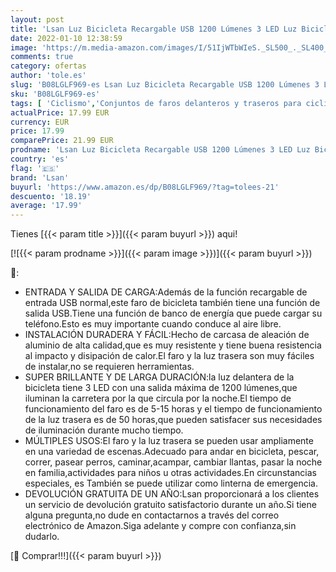 ```yaml
---
layout: post
title: 'Lsan Luz Bicicleta Recargable USB 1200 Lúmenes 3 LED Luz Bicicleta Potente Delantera y Trasera IPX5 Impermeable 3+5 Modos Ajustables para Ciclismo Carretera y Montaña para la Noche'
date: 2022-01-10 12:38:59
image: 'https://m.media-amazon.com/images/I/51IjWTbWIeS._SL500_._SL400_.jpg'
comments: true
category: ofertas
author: 'tole.es'
slug: 'B08LGLF969-es Lsan Luz Bicicleta Recargable USB 1200 Lúmenes 3 LED Luz...'
sku: 'B08LGLF969-es'
tags: [ 'Ciclismo','Conjuntos de faros delanteros y traseros para ciclismo','Deportes y aire libre','Luces y reflectores de ciclismo','Ropa y equipo para deportes','bicicleta','lsan', ]
actualPrice: 17.99 EUR
currency: EUR
price: 17.99
comparePrice: 21.99 EUR
prodname: 'Lsan Luz Bicicleta Recargable USB 1200 Lúmenes 3 LED Luz Bicicleta Potente Delantera y Trasera IPX5 Impermeable 3+5 Modos Ajustables para Ciclismo Carretera y Montaña para la Noche'
country: 'es'
flag: '🇪🇸'
brand: 'Lsan'
buyurl: 'https://www.amazon.es/dp/B08LGLF969/?tag=tolees-21'
descuento: '18.19'
average: '17.99'
---
```


Tienes [{{< param title >}}]({{< param buyurl >}}) aqui!

[![{{< param prodname >}}]({{< param image >}})]({{< param buyurl >}})

🔎:

- ENTRADA Y SALIDA DE CARGA:Además de la función recargable de entrada USB normal,este faro de bicicleta también tiene una función de salida USB.Tiene una función de banco de energía que puede cargar su teléfono.Esto es muy importante cuando conduce al aire libre.
- INSTALACIÓN DURADERA Y FÁCIL:Hecho de carcasa de aleación de aluminio de alta calidad,que es muy resistente y tiene buena resistencia al impacto y disipación de calor.El faro y la luz trasera son muy fáciles de instalar,no se requieren herramientas.
- SUPER BRILLANTE Y DE LARGA DURACIÓN:la luz delantera de la bicicleta tiene 3 LED con una salida máxima de 1200 lúmenes,que iluminan la carretera por la que circula por la noche.El tiempo de funcionamiento del faro es de 5-15 horas y el tiempo de funcionamiento de la luz trasera es de 50 horas,que pueden satisfacer sus necesidades de iluminación durante mucho tiempo.
- MÚLTIPLES USOS:El faro y la luz trasera se pueden usar ampliamente en una variedad de escenas.Adecuado para andar en bicicleta, pescar, correr, pasear perros, caminar,acampar, cambiar llantas, pasar la noche en familia,actividades para niños u otras actividades.En circunstancias especiales, es También se puede utilizar como linterna de emergencia.
- DEVOLUCIÓN GRATUITA DE UN AÑO:Lsan proporcionará a los clientes un servicio de devolución gratuito satisfactorio durante un año.Si tiene alguna pregunta,no dude en contactarnos a través del correo electrónico de Amazon.Siga adelante y compre con confianza,sin dudarlo.

[🛒 Comprar!!!]({{< param buyurl >}})
